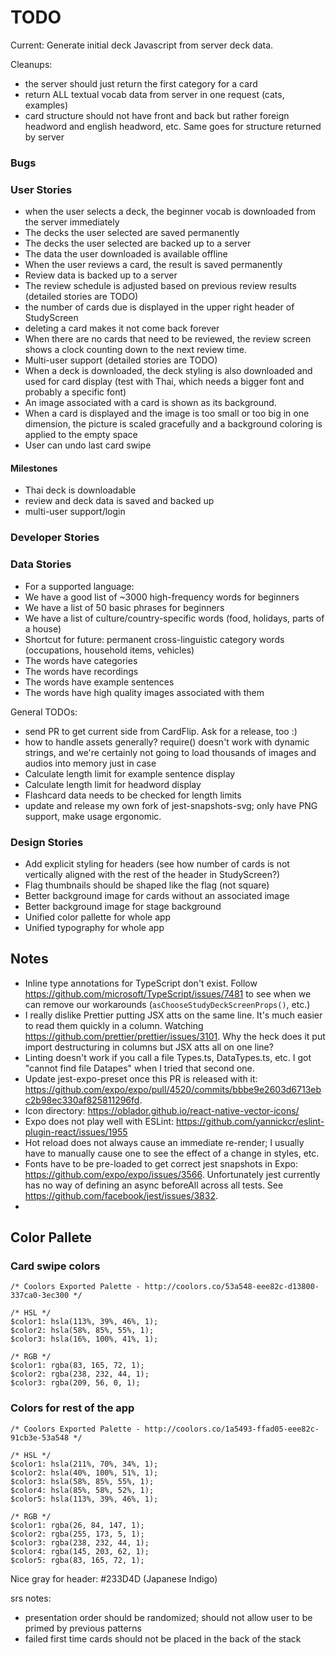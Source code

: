 # TODO

Current: Generate initial deck Javascript from server deck data.

Cleanups:

- the server should just return the first category for a card
- return ALL textual vocab data from server in one request (cats, examples)
- card structure should not have front and back but rather foreign headword and english headword, etc. Same goes for structure returned by server

### Bugs

### User Stories

- when the user selects a deck, the beginner vocab is downloaded from the server immediately
- The decks the user selected are saved permanently
- The decks the user selected are backed up to a server
- The data the user downloaded is available offline
- When the user reviews a card, the result is saved permanently
- Review data is backed up to a server
- The review schedule is adjusted based on previous review results (detailed stories are TODO)
- the number of cards due is displayed in the upper right header of StudyScreen
- deleting a card makes it not come back forever
- When there are no cards that need to be reviewed, the review screen shows a clock counting down to the next review time.
- Multi-user support (detailed stories are TODO)
- When a deck is downloaded, the deck styling is also downloaded and used for card display (test with Thai, which needs a bigger font and probably a specific font)
- An image associated with a card is shown as its background.
- When a card is displayed and the image is too small or too big in one dimension, the picture is scaled gracefully and a background coloring is applied to the empty space
- User can undo last card swipe

#### Milestones

- Thai deck is downloadable
- review and deck data is saved and backed up
- multi-user support/login

### Developer Stories

### Data Stories

- For a supported language:
- We have a good list of ~3000 high-frequency words for beginners
- We have a list of 50 basic phrases for beginners
- We have a list of culture/country-specific words (food, holidays, parts of a house)
- Shortcut for future: permanent cross-linguistic category words (occupations, household items, vehicles)
- The words have categories
- The words have recordings
- The words have example sentences
- The words have high quality images associated with them

General TODOs:

- send PR to get current side from CardFlip. Ask for a release, too :)
- how to handle assets generally? require() doesn't work with dynamic strings, and we're certainly not going to load thousands of images and audios into memory just in case
- Calculate length limit for example sentence display
- Calculate length limit for headword display
- Flashcard data needs to be checked for length limits
- update and release my own fork of jest-snapshots-svg; only have PNG support, make usage ergonomic.

### Design Stories

- Add explicit styling for headers (see how number of cards is not vertically aligned with the rest of the header in StudyScreen?)
- Flag thumbnails should be shaped like the flag (not square)
- Better background image for cards without an associated image
- Better background image for stage background
- Unified color pallette for whole app
- Unified typography for whole app

## Notes

- Inline type annotations for TypeScript don't exist. Follow https://github.com/microsoft/TypeScript/issues/7481 to see when we can remove our workarounds (`asChooseStudyDeckScreenProps()`, etc.)
- I really dislike Prettier putting JSX atts on the same line. It's much easier to read them quickly in a column. Watching https://github.com/prettier/prettier/issues/3101. Why the heck does it put import destructuring in columns but JSX atts all on one line?
- Linting doesn't work if you call a file Types.ts, DataTypes.ts, etc. I got "cannot find file Datapes" when I tried that second one.
- Update jest-expo-preset once this PR is released with it: https://github.com/expo/expo/pull/4520/commits/bbbe9e2603d6713ebc2b98ec330af825811296fd.
- Icon directory: https://oblador.github.io/react-native-vector-icons/
- Expo does not play well with ESLint: https://github.com/yannickcr/eslint-plugin-react/issues/1955
- Hot reload does not always cause an immediate re-render; I usually have to manually cause one to see the effect of a change in styles, etc.
- Fonts have to be pre-loaded to get correct jest snapshots in Expo: https://github.com/expo/expo/issues/3566. Unfortunately jest currently has no way of defining an async beforeAll across all tests. See https://github.com/facebook/jest/issues/3832.
-

## Color Pallete

### Card swipe colors

    /* Coolors Exported Palette - http://coolors.co/53a548-eee82c-d13800-337ca0-3ec300 */

    /* HSL */
    $color1: hsla(113%, 39%, 46%, 1);
    $color2: hsla(58%, 85%, 55%, 1);
    $color3: hsla(16%, 100%, 41%, 1);

    /* RGB */
    $color1: rgba(83, 165, 72, 1);
    $color2: rgba(238, 232, 44, 1);
    $color3: rgba(209, 56, 0, 1);

### Colors for rest of the app

    /* Coolors Exported Palette - http://coolors.co/1a5493-ffad05-eee82c-91cb3e-53a548 */

    /* HSL */
    $color1: hsla(211%, 70%, 34%, 1);
    $color2: hsla(40%, 100%, 51%, 1);
    $color3: hsla(58%, 85%, 55%, 1);
    $color4: hsla(85%, 58%, 52%, 1);
    $color5: hsla(113%, 39%, 46%, 1);

    /* RGB */
    $color1: rgba(26, 84, 147, 1);
    $color2: rgba(255, 173, 5, 1);
    $color3: rgba(238, 232, 44, 1);
    $color4: rgba(145, 203, 62, 1);
    $color5: rgba(83, 165, 72, 1);

Nice gray for header: #233D4D (Japanese Indigo)

srs notes:

- presentation order should be randomized; should not allow user to be primed by previous patterns
- failed first time cards should not be placed in the back of the stack
